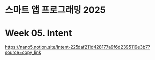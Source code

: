 # 스마트 앱 프로그래밍 2025

# Week 05. Intent

https://nano5.notion.site/Intent-225daf211d428177a9f6d2395119e3b7?source=copy_link
